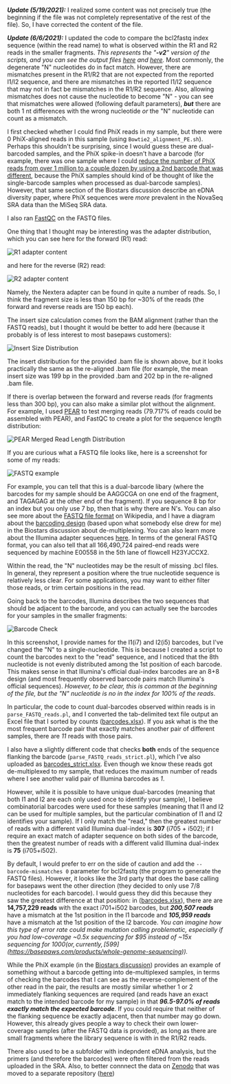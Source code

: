 ***Update (5/19/2021):*** I realized some content was not precisely true (the beginning if the file was not completely representative of the rest of the file).  So, I have corrected the content of the file.

***Update (6/6/2021):*** I updated the code to compare the bcl2fastq index sequence (within the read name) to what is observed within the R1 and R2 reads in the smaller fragments.  *This represents the "**-v2**" version of the scripts, and you can see the output files [here](https://github.com/cwarden45/Bastu_Cat_Genome/blob/master/Basepaws_Notes/Read_QC/barcodes-v2.xlsx) and [here](https://github.com/cwarden45/Bastu_Cat_Genome/blob/master/Basepaws_Notes/Read_QC/barcodes_strict-v2.xlsx).*  Most commonly, the degenerate "N" nucleotides do in fact match.  However, there are mismatches present in the R1/R2 that are not expected from the reported I1/I2 sequence, and there are mismatches in the reported I1/I2 sequence that may not in fact be mismatches in the R1/R2 sequence.  Also, allowing mismatches does not cause the nucleotide to become "N" - you can see that mismatches were allowed (following default parameters), ***but*** there are both 1 nt differences with the wrong nucleotide *or* the "N" nucleotide can count as a mismatch.

I first checked whether I could find PhiX reads in my sample, but there were 0 PhiX-aligned reads in this sample (using `Bowtie2_alignment_PE.sh`).  Perhaps this shouldn't be surprising, since I would guess these are dual-barcoded samples, and the PhiX spike-in doesn't have a barcode (for example, there was one sample where I could [reduce the number of PhiX reads from over 1 million to a couple dozen by using a 2nd barcode that was different](https://www.biostars.org/p/376585/#380738), because the PhiX samples should kind of be thought of like the single-barcode samples when processed as dual-barcode samples).  However, that same section of the Biostars discussion describe an eDNA diversity paper, where PhiX sequences were *more* prevalent in the NovaSeq SRA data than the MiSeq SRA data.

I also ran [FastQC](https://www.bioinformatics.babraham.ac.uk/projects/fastqc/) on the FASTQ files.

One thing that I thought may be interesting was the adapter distribution, which you can see here for the forward (R1) read:

![R1 adapter content](FastQC_adapter_content_R1.png "R1 adapter content")

and here for the reverse (R2) read:

![R2 adapter content](FastQC_adapter_content_R1.png "R2 adapter content")

Namely, the Nextera adapter can be found in quite a number of reads.  So, I think the fragment size is less than 150 bp for ~30% of the reads (the forward and reverse reads are 150 bp each).

The insert size calculation comes from the BAM alignment (rather than the FASTQ reads), but I thought it would be better to add here (because it probably is of less interest to most basepaws customers):

![Insert Size Distribution](Provided_BAM_Insert_Size.PNG "Insert Size Distribution")

The insert distribution for the provided .bam file is shown above, but it looks practically the same as the re-aligned .bam file (for example, the mean insert size was 199 bp in the provided .bam and 202 bp in the re-aligned .bam file.

If there is overlap between the forward and reverse reads (for fragments less than 300 bp), you can also make a similar plot without the alignment.  For example, I used [PEAR](https://www.h-its.org/downloads/pear-academic/) to test merging reads (79.717% of reads could be assembled with PEAR), and FastQC to create a plot for the sequence length distribution:

![PEAR Merged Read Length Distribution](PEAR_sequence_length_distribution.png "PEAR Merged Read Length Distribution")

If you are curious what a FASTQ file looks like, here is a screenshot for some of my reads:

![FASTQ example](FASTQ_R1_screenshot.PNG "FASTQ example")

For example, you can tell that this is a dual-barcode libary (where the barcodes for my sample should be AAGGCGA on one end of the fragment, and TAGAGAG at the other end of the fragment).  If you sequence 8 bp for an index but you only use 7 bp, then that is why there are N's.  You can also see more about the [FASTQ file format](https://en.wikipedia.org/wiki/FASTQ_format) on Wikipedia, and I have a diagram about the [barcoding design](https://www.biostars.org/p/376585/#376623) (based upon what somebody else drew for me) in the Biostars discussion about de-multiplexing.  You can also learn more about the Illumina adapter sequences [here](https://support.illumina.com/content/dam/illumina-support/documents/documentation/chemistry_documentation/experiment-design/illumina-adapter-sequences-1000000002694-09.pdf).  In terms of the general FASTQ format, you can also tell that all 166,490,724 paired-end reads were sequenced by machine E00558 in the 5th lane of flowcell H23YJCCX2.

Within the read, the "N" nucleotides may be the result of missing .bcl files.  In general, they represent a position where the true nucleotide sequence is relatively less clear.  For some applications, you may want to either filter those reads, or trim certain positions in the read.

Going back to the barcodes, Illumina describes the two sequences that should be adjacent to the barcode, and you can actually see the barcodes for your samples in the smaller fragments:

![Barcode Check](revcom_adapter_with_barcode.PNG "Barcode Check")

In this screenshot, I provide names for the I1(i7) and I2(i5) barcodes, but I've changed the "N" to a single-nucleotide.  This is because I created a script to count the barcodes next to the "read" sequence, and I noticed that the 8th nucleotide is not evenly distributed among the 1st position of each barcode.  This makes sense in that Illumina's official dual-index barcodes are an 8+8 design (and most frequently observed barcode pairs match Illumina's official sequences).  *However, to be clear, this is common at the beginning of the file, but the "N" nucleotide is no in the index for 100% of the reads*.

In particular, the code to count dual-barcodes observed within reads is in `parse_FASTQ_reads.pl`, and I converted the tab-delimited text file output an Excel file that I sorted by counts ([barcodes.xlsx](https://github.com/cwarden45/Bastu_Cat_Genome/blob/master/Basepaws_Notes/Read_QC/barcodes.xlsx)). If you ask what is the the most frequent barcode pair that exactly matches another pair of different samples, there are *11* reads with those pairs.

I also have a slightly different code that checks **both** ends of the sequence flanking the barcode (`parse_FASTQ_reads_strict.pl`), which I've also uploaded as [barcodes_strict.xlsx](https://github.com/cwarden45/Bastu_Cat_Genome/blob/master/Basepaws_Notes/Read_QC/barcodes_strict.xlsx).  Even though we know these reads got de-multiplexed to my sample, that reduces the maximum number of reads where I see another valid pair of Illumina barcodes as *1*.

However, while it is possible to have unique dual-barcodes (meaning that both I1 and I2 are each only used once to identify your sample), I believe combinatorial barcodes were used for these samples (meaning that I1 and I2 can be used for multiple samples, but the particular combination of I1 and I2 identifies your sample).  If I only match the "read," then the greatest number of reads with a different valid Illumina dual-index is **307** (i705 + i502); if I require an exact match of adapter sequence on both sides of the barcode, then the greatest number of reads with a different valid Illumina dual-index is **75** (i705+i502).

By default, I would prefer to err on the side of caution and add the `--barcode-mismatches 0` parameter for bcl2fastq (the program to generate the FASTQ files).  However, it looks like the 3rd party that does the base calling for basepaws went the other direction (they decided to only use 7/8 nucleotides for each barcode).  I would guess they did this because  they saw the greatest difference at that position: in ([barcodes.xlsx](https://github.com/cwarden45/Bastu_Cat_Genome/blob/master/Basepaws_Notes/Read_QC/barcodes.xlsx)), there are are **14,757,229 reads** with the exact i701+i502 barcodes, but ***200,507 reads*** have a mismatch at the 1st position in the I1 barcode and ***105,959 reads*** have a mismatch at the 1st position of the I2 barcode.  *You can imagine how this type of error rate could make mutation calling problematic, especially if you had low-coverage ~0.5x sequencing for $95 instead of ~15x sequencing for $1000 (or, currently, [$599](https://basepaws.com/products/whole-genome-sequencing)).*

While the PhiX example (in the [Biostars discussion](https://www.biostars.org/p/376585/#378708)) provides an example of something without a barcode getting into de-multiplexed samples, in terms of checking the barcodes that I can see as the reverse-complement of the other read in the pair, the results are mostly similar whether 1 or 2 immediately flanking sequences are required (and reads have an exact match to the intended barcode for my sample) in that ***96.5-97.0% of reads exactly match the expected barcode***.  If you could require that neither of the flanking sequence be exactly adjacent, then that number may go down.  However, this already gives people a way to check their own lower-coverage samples (after the FASTQ data is provided), as long as there are small fragments where the library sequence is with in the R1/R2 reads.

There also used to be a subfolder with indepndent eDNA analysis, but the primers (and therefore the barcodes) were often filtered from the reads uploaded in the SRA.  Also, to better connnect the data on [Zenodo](https://zenodo.org/record/4546559) that was moved to a separate repository ([here](https://github.com/cwarden45/PRJNA513845-eDNA_reanalysis))
